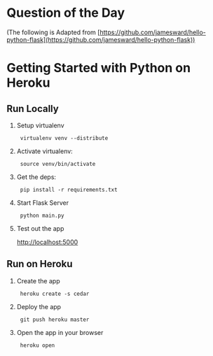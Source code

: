 # Question of the Day #



(The following is Adapted from [https://github.com/jamesward/hello-python-flask](https://github.com/jamesward/hello-python-flask))

Getting Started with Python on Heroku
=====================================

Run Locally
-----------

1. Setup virtualenv

        virtualenv venv --distribute

2. Activate virtualenv:

        source venv/bin/activate

3. Get the deps:

        pip install -r requirements.txt

4. Start Flask Server

        python main.py

5. Test out the app

    [http://localhost:5000](http://localhost:5000)


Run on Heroku
-------------

1. Create the app

        heroku create -s cedar

2. Deploy the app

        git push heroku master

3. Open the app in your browser

        heroku open

